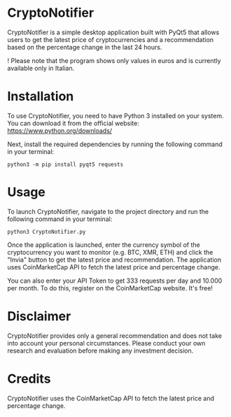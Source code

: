 # CryptoNotifier

CryptoNotifier is a simple desktop application built with PyQt5 that allows users to get the latest price of cryptocurrencies and a recommendation based on the percentage change in the last 24 hours. 

! Please note that the program shows only values in euros and is currently available only in Italian.

# Installation

To use CryptoNotifier, you need to have Python 3 installed on your system. You can download it from the official website: https://www.python.org/downloads/

Next, install the required dependencies by running the following command in your terminal:

`python3 -m pip install pyqt5 requests`

# Usage

To launch CryptoNotifier, navigate to the project directory and run the following command in your terminal:

`python3 CryptoNotifier.py`

Once the application is launched, enter the currency symbol of the cryptocurrency you want to monitor (e.g. BTC, XMR, ETH) and click the "Invia" button to get the latest price and recommendation. The application uses CoinMarketCap API to fetch the latest price and percentage change.

You can also enter your API Token to get 333 requests per day and 10.000 per month. To do this, register on the CoinMarketCap website. It's free!

# Disclaimer

CryptoNotifier provides only a general recommendation and does not take into account your personal circumstances. Please conduct your own research and evaluation before making any investment decision.

# Credits

CryptoNotifier uses the CoinMarketCap API to fetch the latest price and percentage change.
